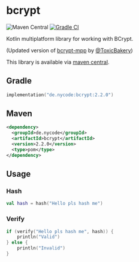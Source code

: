 # bcrypt
![Maven Central](https://img.shields.io/maven-central/v/de.nycode/bcrypt?style=flat-square)
[![Gradle CI](https://github.com/NyCodeGHG/bcrypt/actions/workflows/ci.yml/badge.svg)](https://github.com/NyCodeGHG/bcrypt/actions/workflows/ci.yml)

Kotlin multiplatform library for working with BCrypt.

(Updated version of [bcrypt-mpp](https://github.com/ToxicBakery/bcrypt-mpp)
by [@ToxicBakery](https://github.com/ToxicBakery))

This library is available via [maven central](https://search.maven.org/artifact/de.nycode/bcrypt).

## Gradle
```kotlin
implementation("de.nycode:bcrypt:2.2.0")
```

## Maven
```xml
<dependency>
  <groupId>de.nycode</groupId>
  <artifactId>bcrypt</artifactId>
  <version>2.2.0</version>
  <type>pom</type>
</dependency>
```

## Usage
### Hash
```kotlin
val hash = hash("Hello pls hash me")
```

### Verify
```kotlin
if (verify("Hello pls hash me", hash)) {
    println("Valid")
} else {
    println("Invalid")
}
```
